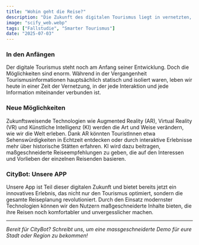 ```yaml
---
title: "Wohin geht die Reise?"
description: "Die Zukunft des digitalen Tourismus liegt in vernetzten, interaktiven Technologien wie AR und KI, die Reisen individueller und informativer machen. CityBot ist Teil dieser Entwicklung und bringt modernste Technik direkt in die Reiseerfahrung ein. - 4 min zu lesen"
image: "scify_web.webp"
tags: ["Fallstudie", "Smarter Tourismus"]
date: "2025-07-03"
---
```


### In den Anfängen
Der digitale Tourismus steht noch am Anfang seiner Entwicklung. Doch die Möglichkeiten sind enorm. Während in der Vergangenheit Tourismusinformationen hauptsächlich statisch und isoliert waren, leben wir heute in einer Zeit der Vernetzung, in der jede Interaktion und jede Information miteinander verbunden ist.

### Neue Möglichkeiten
Zukunftsweisende Technologien wie Augmented Reality (AR), Virtual Reality (VR) und Künstliche Intelligenz (KI) werden die Art und Weise verändern, wie wir die Welt erleben. Dank AR könnten TouristInnen etwa Sehenswürdigkeiten in Echtzeit entdecken oder durch interaktive Erlebnisse mehr über historische Stätten erfahren. KI wird dazu beitragen, maßgeschneiderte Reiseempfehlungen zu geben, die auf den Interessen und Vorlieben der einzelnen Reisenden basieren.

### CityBot: Unsere APP
Unsere App ist Teil dieser digitalen Zukunft und bietet bereits jetzt ein innovatives Erlebnis, das nicht nur den Tourismus optimiert, sondern die gesamte Reiseplanung revolutioniert. Durch den Einsatz modernster Technologien können wir den Nutzern maßgeschneiderte Inhalte bieten, die ihre Reisen noch komfortabler und unvergesslicher machen.

---

*Bereit für CityBot? Schreibt uns, um eine massgeschneiderte Demo für eure Stadt oder Region zu bekommen!*